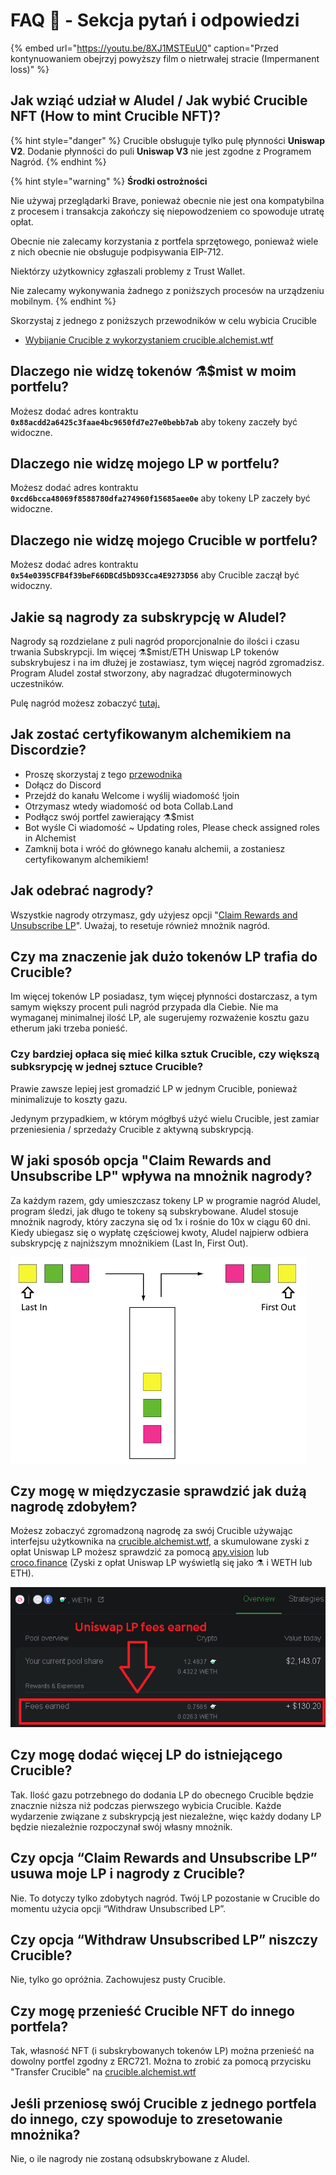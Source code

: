 # FAQ 📖 - Sekcja pytań i odpowiedzi

{% embed url="https://youtu.be/8XJ1MSTEuU0" caption="Przed kontynuowaniem obejrzyj powyższy film o nietrwałej stracie \(Impermanent loss\)" %}

## **Jak wziąć udział w Aludel / Jak wybić Crucible NFT \(How to mint Crucible NFT\)?**

{% hint style="danger" %}
Crucible obsługuje tylko pulę płynności **Uniswap V2**. Dodanie płynności do puli **Uniswap V3** nie jest zgodne z Programem Nagród.
{% endhint %}

{% hint style="warning" %}
**Środki ostrożności**

Nie używaj przeglądarki Brave, ponieważ obecnie nie jest ona kompatybilna z procesem i transakcja zakończy się niepowodzeniem co spowoduje utratę opłat.

Obecnie nie zalecamy korzystania z portfela sprzętowego, ponieważ wiele z nich obecnie nie obsługuje podpisywania EIP-712.

Niektórzy użytkownicy zgłaszali problemy z Trust Wallet.

Nie zalecamy wykonywania żadnego z poniższych procesów na urządzeniu mobilnym.
{% endhint %}



Skorzystaj z jednego z poniższych przewodników w celu wybicia Crucible

* [Wybijanie Crucible z wykorzystaniem crucible.alchemist.wtf](guides-crucible.alchemist.wtf/)

## **Dlaczego nie widzę tokenów ⚗️$mist w moim portfelu?**

Możesz dodać adres kontraktu **`0x88acdd2a6425c3faae4bc9650fd7e27e0bebb7ab`** aby tokeny zaczeły być widoczne.

## **Dlaczego nie widzę mojego LP w portfelu?**

Możesz dodać adres kontraktu **`0xcd6bcca48069f8588780dfa274960f15685aee0e`** aby tokeny LP zaczeły być widoczne.

## **Dlaczego nie widzę mojego Crucible w portfelu?**

Możesz dodać adres kontraktu **`0x54e0395CFB4f39beF66DBCd5bD93Cca4E9273D56`** aby Crucible zaczął być widoczny.

## **Jakie są nagrody za subskrypcję w Aludel?**

Nagrody są rozdzielane z puli nagród proporcjonalnie do ilości i czasu trwania Subskrypcji. Im więcej ⚗️$mist/ETH Uniswap LP tokenów subskrybujesz i na im dłużej je zostawiasz, tym więcej nagród zgromadzisz. Program Aludel został stworzony, aby nagradzać długoterminowych uczestników.

Pulę nagród możesz zobaczyć [tutaj.](https://etherscan.io/address/0x04108d6e9a51bec5170f8fd953a156cf754ba541)

## **Jak zostać certyfikowanym alchemikiem na Discordzie?**

* Proszę skorzystaj z tego [przewodnika](how-to-become-a-certified-alchemist-on-discord.md)
* Dołącz do Discord
* Przejdź do kanału Welcome i wyślij wiadomość !join
* Otrzymasz wtedy wiadomość od bota Collab.Land 
* Podłącz swój portfel zawierający ⚗️$mist 
* Bot wyśle Ci wiadomość ~ Updating roles, Please check assigned roles in Alchemist
* Zamknij bota i wróć do głównego kanału alchemii, a zostaniesz certyfikowanym alchemikiem!

## **Jak odebrać nagrody?**

Wszystkie nagrody otrzymasz, gdy użyjesz opcji "[Claim Rewards and Unsubscribe LP](guides-crucible.alchemist.wtf/claiming-rewards-and-unsubscribing-your-lp.md)". Uważaj, to resetuje również mnożnik nagród.

## **Czy ma znaczenie jak dużo tokenów LP trafia do Crucible?**

Im więcej tokenów LP posiadasz, tym więcej płynności dostarczasz, a tym samym większy procent puli nagród przypada dla Ciebie. Nie ma wymaganej minimalnej ilość LP, ale sugerujemy rozważenie kosztu gazu etherum jaki trzeba ponieść.

### **Czy bardziej opłaca się mieć kilka sztuk Crucible, czy większą subksrypcję w jednej sztuce Crucible?**

Prawie zawsze lepiej jest gromadzić LP w jednym Crucible, ponieważ minimalizuje to koszty gazu.

Jedynym przypadkiem, w którym mógłbyś użyć wielu Crucible, jest zamiar przeniesienia / sprzedaży Crucible z aktywną subskrypcją.

## **W jaki sposób opcja "Claim Rewards and Unsubscribe LP" wpływa na mnożnik nagrody?**

Za każdym razem, gdy umieszczasz tokeny LP w programie nagród Aludel, program śledzi, jak długo te tokeny są subskrybowane. Aludel stosuje mnożnik nagrody, który zaczyna się od 1x i rośnie do 10x w ciągu 60 dni. Kiedy ubiegasz się o wypłatę częściowej kwoty, Aludel najpierw odbiera subskrypcję z najniższym mnożnikiem \(Last In, First Out\).

![](../.gitbook/assets/untitled%20%281%29.png)

## **Czy mogę w międzyczasie sprawdzić jak dużą nagrodę zdobyłem?**

Możesz zobaczyć zgromadzoną nagrodę za swój Crucible używając interfejsu użytkownika na [crucible.alchemist.wtf](https://crucible.alchemist.wtf/), a skumulowane zyski z opłat Uniswap LP możesz sprawdzić za pomocą [apy.vision](https://apy.vision/) lub [croco.finance](https://croco.finance/) \(Zyski z opłat Uniswap LP wyświetlą się jako ⚗️ i WETH lub ETH\).

![croco.finance](../.gitbook/assets/untitled.png)

## **Czy mogę dodać więcej LP do istniejącego Crucible?**

Tak. Ilość gazu potrzebnego do dodania LP do obecnego Crucible będzie znacznie niższa niż podczas pierwszego wybicia Crucible. Każde wydarzenie związane z subskrypcją jest niezależne, więc każdy dodany LP będzie niezależnie rozpoczynał swój własny mnożnik.

## **Czy opcja “Claim Rewards and Unsubscribe LP” usuwa moje LP i nagrody z Crucible?**

Nie. To dotyczy tylko zdobytych nagród. Twój LP pozostanie w Crucible do momentu użycia opcji “Withdraw Unsubscribed LP”.

## **Czy opcja “Withdraw Unsubscribed LP” niszczy Crucible?**

Nie, tylko go opróżnia. Zachowujesz pusty Crucible.

## **Czy mogę przenieść Crucible NFT do innego portfela?**

Tak, własność NFT \(i subskrybowanych tokenów LP\) można przenieść na dowolny portfel zgodny z ERC721. Można to zrobić za pomocą przycisku "Transfer Crucible" na [crucible.alchemist.wtf](https://crucible.alchemist.wtf/)

## **Jeśli przeniosę swój Crucible z jednego portfela do innego, czy spowoduje to zresetowanie mnożnika?**

Nie, o ile nagrody nie zostaną odsubskrybowane z Aludel.

